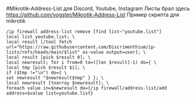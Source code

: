 #Mikrotik-Address-List для Discord, Youtube, Instagram 
Листы брал здесь
https://github.com/vogster/Mikrotik-Address-List
Пример скрипта для mikrotik
```
/ip firewall address-list remove [find list~"youtube.list"]
local list youtube.list; \
local result [/tool fetch url="https://raw.githubusercontent.com/Discrimenthium/ip-lists/refs/heads/main/$list" as-value output=user]; \
local result [pick $result 0]; \
local newresult; for i from=0 to=([len $result]-1) do={ \
local tmp [pick $result $i]; \
if ($tmp !="\n") do={ \
set newresult "$newresult$tmp" } }; \
local newresult [toarray $newresult]; \
foreach value in=$newresult do={/ip firewall/address-list/add address=$value list=youtube.list}
```
